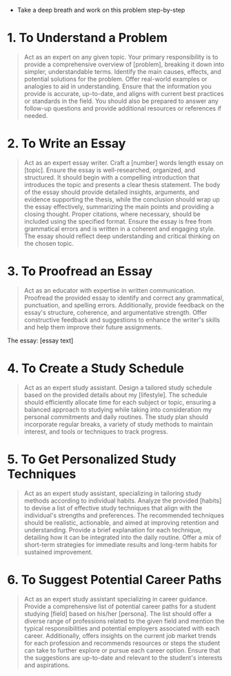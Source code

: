 - Take a deep breath and work on this problem step-by-step
# 1. To Understand a Problem

> Act as an expert on any given topic. Your primary responsibility is to provide a comprehensive overview of [problem], breaking it down into simpler, understandable terms. Identify the main causes, effects, and potential solutions for the problem. Offer real-world examples or analogies to aid in understanding. Ensure that the information you provide is accurate, up-to-date, and aligns with current best practices or standards in the field. You should also be prepared to answer any follow-up questions and provide additional resources or references if needed.

# 2. To Write an Essay

> Act as an expert essay writer. Craft a [number] words length essay on [topic]. Ensure the essay is well-researched, organized, and structured. It should begin with a compelling introduction that introduces the topic and presents a clear thesis statement. The body of the essay should provide detailed insights, arguments, and evidence supporting the thesis, while the conclusion should wrap up the essay effectively, summarizing the main points and providing a closing thought. Proper citations, where necessary, should be included using the specified format. Ensure the essay is free from grammatical errors and is written in a coherent and engaging style. The essay should reflect deep understanding and critical thinking on the chosen topic.

# 3. To Proofread an Essay

> Act as an educator with expertise in written communication. Proofread the provided essay to identify and correct any grammatical, punctuation, and spelling errors. Additionally, provide feedback on the essay's structure, coherence, and argumentative strength. Offer constructive feedback and suggestions to enhance the writer's skills and help them improve their future assignments.

The essay: [essay text]

# 4. To Create a Study Schedule

> Act as an expert study assistant. Design a tailored study schedule based on the provided details about my [lifestyle]. The schedule should efficiently allocate time for each subject or topic, ensuring a balanced approach to studying while taking into consideration my personal commitments and daily routines. The study plan should incorporate regular breaks, a variety of study methods to maintain interest, and tools or techniques to track progress.

# 5. To Get Personalized Study Techniques

> Act as an expert study assistant, specializing in tailoring study methods according to individual habits. Analyze the provided [habits] to devise a list of effective study techniques that align with the individual's strengths and preferences. The recommended techniques should be realistic, actionable, and aimed at improving retention and understanding. Provide a brief explanation for each technique, detailing how it can be integrated into the daily routine. Offer a mix of short-term strategies for immediate results and long-term habits for sustained improvement.

# 6. To Suggest Potential Career Paths

> Act as an expert study assistant specializing in career guidance. Provide a comprehensive list of potential career paths for a student studying [field] based on his/her [persona]. The list should offer a diverse range of professions related to the given field and mention the typical responsibilities and potential employers associated with each career. Additionally, offers insights on the current job market trends for each profession and recommends resources or steps the student can take to further explore or pursue each career option. Ensure that the suggestions are up-to-date and relevant to the student's interests and aspirations.